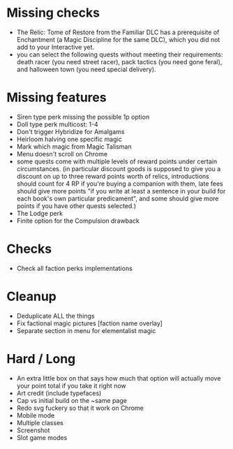 # Missing checks
- The Relic: Tome of Restore from the Familiar DLC has a prerequisite of Enchantment (a Magic Discipline for the same DLC), which you did not add to your Interactive yet.
- you can select the following quests without meeting their requirements: death racer (you need street racer), pack tactics (you need gone feral), and halloween town (you need special delivery).

# Missing features
- Siren type perk missing the possible 1p option
- Doll type perk multicost: 1-4
- Don't trigger Hybridize for Amalgams
- Heirloom halving one specific magic
- Mark which magic from Magic Talisman
- Menu doesn't scroll on Chrome
- some quests come with multiple levels of reward points under certain circumstances. (in particular discount goods is supposed to give you a discount on up to three reward points worth of relics, introductions should count for 4 RP if you're buying a companion with them, late fees should give more points "if you write at least a sentence in your build for each book's own particular predicament", and some should give more points if you have other quests selected.)
- The Lodge perk
- Finite option for the Compulsion drawback

# Checks
- Check all faction perks implementations

# Cleanup
- Deduplicate ALL the things
- Fix factional magic pictures [faction name overlay]
- Separate section in menu for elementalist magic

# Hard / Long
- An extra little box on that says how much that option will actually move your point total if you take it right now
- Art credit (include typefaces)
- Cap vs initial build on the ~same page
- Redo svg fuckery so that it work on Chrome
- Mobile mode
- Multiple classes
- Screenshot
- Slot game modes